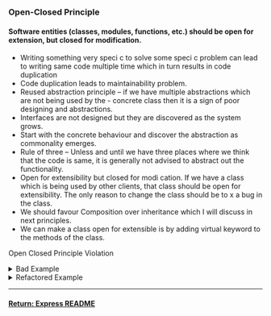 ### Open-Closed Principle

#### Software entities (classes, modules, functions, etc.) should be open for extension, but closed for modification.
- Writing something very speci c to solve some speci c problem can lead to writing same code multiple time which in turn results in code duplication
- Code duplication leads to maintainability problem.
- Reused abstraction principle – if we have multiple abstractions which are not being used by the - concrete class then it is a sign of poor designing and abstractions.
- Interfaces are not designed but they are discovered as the system grows.
- Start with the concrete behaviour and discover the abstraction as commonality emerges.
- Rule of three – Unless and until we have three places where we think that the code is same, it is generally not advised to abstract out the functionality.
- Open for extensibility but closed for modi cation. If we have a class which is being used by other clients, that class should be open for extensibility. The only reason to change the class should be to  x a bug in the class.
- We should favour Composition over inheritance which I will discuss in next principles.
- We can make a class open for extensible is by adding virtual keyword to the methods of the class.

Open Closed Principle Violation

<details>
<summary>Bad Example</summary>
<p>

```js
var iceCreamFlavors=["chocolate","vanilla"];
var iceCreamMaker={
makeIceCream (flavor) {
  if(iceCreamFlavors.indexOf(flavor)>-1){
    console.log("Great success. You now have ice cream.")
  } else {
    console.log("Epic fail. No ice cream for you.")
    }
  }
}
export default iceCreamMaker;
```

</p>
</details>

<details>
<summary>Refactored Example</summary>
<p>

```js
var iceCreamFlavors = ["chocolate","vanilla"];
var iceCreamMaker = {
makeIceCream (flavor) {
  if(iceCreamFlavors.indexOf(flavor)>-1){
    console.log("Great success. You now have ice cream.")
  } else {
    console.log("Epic fail. No ice cream for you.")
  }
}
addFlavor(flavor){
  iceCreamFlavors.push(flavor);
  }
}
export default iceCreamMaker;
```

</p>
</details>

----

#### [Return: Express README](./solidPrinciples.md)
